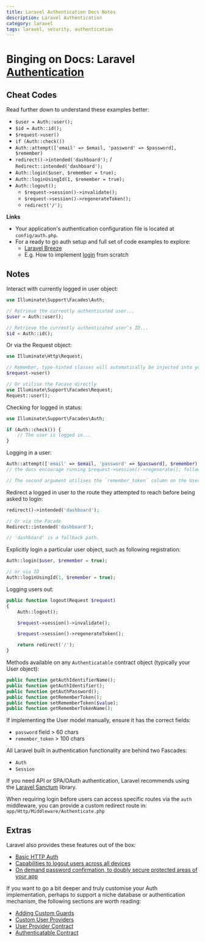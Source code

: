 ```yaml
---
title: Laravel Authentication Docs Notes
description: Laravel Authentication
category: laravel
tags: laravel, security, authentication
---
```


# Binging on Docs: Laravel [Authentication](https://laravel.com/docs/8.x/authentication)

## Cheat Codes
Read further down to understand these examples better:

- `$user = Auth::user();`
- `$id = Auth::id();`
- `$request->user()`
- `if (Auth::check())`
- `Auth::attempt(['email' => $email, 'password' => $password], $remember)`
- `redirect()->intended('dashboard');` / `Redirect::intended('dashboard');`
- `Auth::login($user, $remember = true);`
- `Auth::loginUsingId(1, $remember = true);`
- `Auth::logout();`
  - `$request->session()->invalidate();`
  - `$request->session()->regenerateToken();`
  - `redirect('/');`


**Links**
- Your application's authentication configuration file is located at `config/auth.php`.
- For a ready to go auth setup and full set of code examples to explore:
  - [Laravel Breeze](https://github.com/laravel/breeze)
  - E.g. How to implement [login](https://github.com/laravel/breeze/blob/1.x/stubs/App/Http/Controllers/Auth/AuthenticatedSessionController.php) from scratch

## Notes

Interact with currently logged in user object:
```php
use Illuminate\Support\Facades\Auth;

// Retrieve the currently authenticated user...
$user = Auth::user();

// Retrieve the currently authenticated user's ID...
$id = Auth::id();

```
Or via the Request object:

```php
use Illuminate\Http\Request;

// Remember, type-hinted classes will automatically be injected into your controller methods.
$request->user()

// Or utilise the Facase directly
use Illuminate\Support\Facades\Request;
Request::user();
```

Checking for logged in status:

```php
use Illuminate\Support\Facades\Auth;

if (Auth::check()) {
    // The user is logged in...
}
```

Logging in a user:

```php
Auth::attempt(['email' => $email, 'password' => $password], $remember)
// the docs encourage running $request->session()->regenerate(); following a successful login to prevent "session fixation" attacks.

// The second argument utilises the `remember_token` column on the User model to persist login.
```

Redirect a logged in user to the route they attempted to reach before being asked to login:

```php
redirect()->intended('dashboard');

// Or via the Facade
Redirect::intended('dashboard');

// 'dashboard' is a fallback path.
```

Explicitly login a particular user object, such as following registration:

```php
Auth::login($user, $remember = true);

// or via ID
Auth::loginUsingId(1, $remember = true);
```

Logging users out:
```php
public function logout(Request $request)
{
    Auth::logout();

    $request->session()->invalidate();

    $request->session()->regenerateToken();

    return redirect('/');
}
```

Methods available on any `Authenticatable` contract object (typically your User object):
```php
public function getAuthIdentifierName();
public function getAuthIdentifier();
public function getAuthPassword();
public function getRememberToken();
public function setRememberToken($value);
public function getRememberTokenName();
```

If implementing the User model manually, ensure it has the correct fields:
  - `password` field > 60 chars
  - `remember_token` > 100 chars
  
All Laravel built in authentication functionality are behind two Fascades:
  - `Auth`
  - `Session`

If you need API or SPA/OAuth authentication, Laravel recommends using the [Laravel Sanctum](https://laravel.com/docs/8.x/sanctum) library.

When requiring login before users can access specific routes via the `auth` middleware, you can provide a custom redirect route in: `app/Http/Middleware/Authenticate.php`

## Extras
Laravel also provides these features out of the box:

- [Basic HTTP Auth](https://laravel.com/docs/8.x/authentication#http-basic-authentication)
- [Capabilities to logout users across all devices](https://laravel.com/docs/8.x/authentication#invalidating-sessions-on-other-devices)
- [On demand password confirmation, to doubly secure protected areas of your app](https://laravel.com/docs/8.x/authentication#password-confirmation)

If you want to go a bit deeper and truly customise your Auth implementation, perhaps to support a niche database or authentication mechanism, the following sections are worth reading:

- [Adding Custom Guards](https://laravel.com/docs/8.x/authentication#adding-custom-guards)
- [Custom User Providers](https://laravel.com/docs/8.x/authentication#adding-custom-user-providers)
- [User Provider Contract](https://laravel.com/docs/8.x/authentication#the-user-provider-contract)
- [Authenticatable Contract](https://laravel.com/docs/8.x/authentication#the-authenticatable-contract)